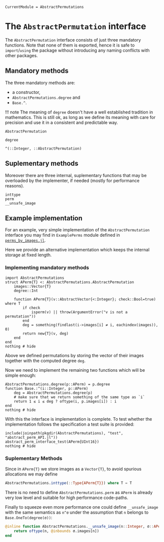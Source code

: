 ```@meta
CurrentModule = AbstractPermutations
```

# The `AbstractPermutation` interface

The `AbstractPermutation` interface consists of just three mandatory functions.
Note that none of them is exported, hence it is safe to `import`/`using`
the package without introducing any naming conflicts with other packages.

## Mandatory methods

The three mandatory methods are:

* a constructor,
* `AbstractPermutations.degree` and
* `Base.^`.

!!! note
    The meaning of `degree` doesn't have a well established tradition in
    mathematics. This is still ok, as long as we define its meaning with care
    for precision and use it in a consistent and predictable way.

```@docs
AbstractPermutation
```

```@docs
degree
```

```@docs
^(::Integer, ::AbstractPermutation)
```

## Suplementary methods

Moreover there are three internal, suplementary functions that may be overloaded
by the implementer, if needed (mostly for performance reasons).

```@docs
inttype
perm
__unsafe_image
```

## Example implementation

For an example, very simple implementation of the `AbstractPermutation`
interface you may find in `ExamplePerms` module defined in
[`perms_by_images.jl`](https://github.com/kalmarek/AbstractPermutations.jl/blob/main/test/perms_by_images.jl).

Here we provide an alternative implementation which keeps the internal
storage at fixed length.

### Implementing mandatory methods

```@example APerm
import AbstractPermutations
struct APerm{T} <: AbstractPermutations.AbstractPermutation
    images::Vector{T}
    degree::Int

    function APerm{T}(v::AbstractVector{<:Integer}; check::Bool=true) where T
        if check
            isperm(v) || throw(ArgumentError("v is not a permutation"))
        end
        deg = something(findlast(i->images[i] ≠ i, eachindex(images)), 0)
        return new{T}(v, deg)
    end
end
nothing # hide
```

Above we defined permutations by storing the vector of their images together
with the computed degree `deg`.

Now we need to implement the remaining two functions which will be simple enough:

```@example APerm
AbstractPermutations.degree(p::APerm) = p.degree
function Base.:^(i::Integer, p::APerm)
    deg = AbstractPermutations.degree(p)
    # make sure that we return something of the same type as `i`
    return 1 ≤ i ≤ deg ? oftype(i, p.images[i]) : i
end
nothing # hide
```

With this the interface is implementation is complete. To test whether the implementation
follows the specification a test suite is provided:

```@example APerm
include(joinpath(pkgdir(AbstractPermutations), "test", "abstract_perm_API.jl"))
abstract_perm_interface_test(APerm{UInt16})
nothing # hide
```

### Suplementary Methods

Since in `APerm{T}` we store images as a `Vector{T}`, to avoid spurious
allocations we may define

```julia
AbstractPermutations.inttype(::Type{APerm{T}}) where T = T
```

There is no need to define `AbstractPermutations.perm` as `APerm` is already
very low level and suitable for high performance code-paths.

Finally to squeeze even more performance one could define `__unsafe_image`
with the same semantics as `n^σ` under the assumption that `n` belongs to
`Base.OneTo(degree(σ))`:

```julia
@inline function AbstractPermutations.__unsafe_image(n::Integer, σ::APerm)
    return oftype(n, @inbounds σ.images[n])
end
```
